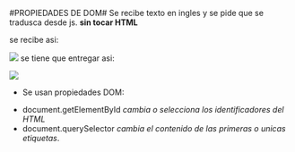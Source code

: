#PROPIEDADES DE DOM#
Se recibe texto en ingles y se pide que se tradusca desde js. **sin tocar HTML**

se recibe asi:

![](http://i63.tinypic.com/2mwxic0.jpg)
se tiene que entregar asi:

![](http://i68.tinypic.com/11j81ky.jpg)

* Se usan propiedades DOM:
- document.getElementById *cambia o selecciona los identificadores del HTML*
- document.querySelector *cambia el contenido de las primeras o unicas etiquetas*.